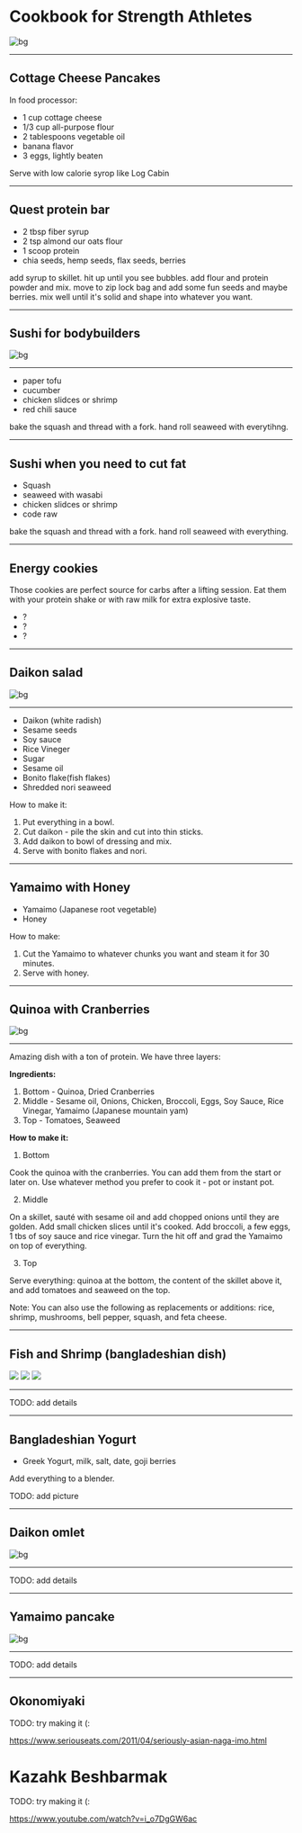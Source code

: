 <!-- page_number: true -->
<!-- $theme: gaia -->
# Cookbook for Strength Athletes

![bg](sushi-bikini.jpg)

---

## Cottage Cheese Pancakes

In food processor:
* 1 cup cottage cheese
* 1/3 cup all-purpose flour
* 2 tablespoons vegetable oil
* banana flavor
* 3 eggs, lightly beaten

Serve with low calorie syrop like Log Cabin

---

## Quest protein bar

* 2 tbsp fiber syrup
* 2 tsp almond our oats flour
* 1 scoop protein
* chia seeds, hemp seeds, flax seeds, berries

add syrup to skillet. hit up until you see bubbles. add flour and protein powder and mix. move to zip lock bag and add some fun seeds and maybe berries. mix well until it's solid and shape into whatever you want.

---

## Sushi for bodybuilders

![bg](sushi-bodybuilders.jpg)

---

* paper tofu
* cucumber
* chicken slidces or shrimp
* red chili sauce

bake the squash and thread with a fork.
hand roll seaweed with everytihng.

---

## Sushi when you need to cut fat

* Squash
* seaweed with wasabi
* chicken slidces or shrimp
* code raw

bake the squash and thread with a fork.
hand roll seaweed with everything.

---


## Energy cookies

Those cookies are perfect source for carbs after a  lifting session. Eat them with your protein shake or with raw milk for extra explosive taste.

* ?
* ?
* ?

---

## Daikon salad

![bg](daikon.png)

---

* Daikon (white radish)
* Sesame seeds
* Soy sauce
* Rice Vineger
* Sugar
* Sesame oil
* Bonito flake(fish flakes)
* Shredded nori seaweed

How to make it:
1. Put everything in a bowl.
1. Cut daikon - pile the skin and cut into thin sticks.
1. Add daikon to bowl of dressing and mix.
1. Serve with bonito flakes and nori.

---

## Yamaimo with Honey

* Yamaimo (Japanese root vegetable)
* Honey

How to make:
1. Cut the Yamaimo to whatever chunks you want and steam it for 30 minutes.
1. Serve with honey.

---

## Quinoa with Cranberries

![bg](quinoa.jpg)

---

Amazing dish with a ton of protein. We have three layers:

**Ingredients:**
1. Bottom - Quinoa, Dried Cranberries
1. Middle - Sesame oil, Onions, Chicken, Broccoli, Eggs, Soy Sauce, Rice Vinegar, Yamaimo (Japanese mountain yam)
1. Top - Tomatoes, Seaweed

**How to make it:**
1. Bottom

Cook the quinoa with the cranberries. You can add them from the start or later on. Use whatever method you prefer to cook it - pot or instant pot.

2. Middle

On a skillet, sauté with sesame oil and add chopped onions until they are golden. Add small chicken slices until it's cooked. Add broccoli, a few eggs, 1 tbs of soy sauce and rice vinegar. Turn the hit off and grad the Yamaimo on top of everything.

3. Top

Serve everything: quinoa at the bottom, the content of the skillet above it, and add tomatoes and seaweed on the top.

Note: You can also use the following as replacements or additions: rice, shrimp, mushrooms, bell pepper, squash, and feta cheese.

---

## Fish and Shrimp (bangladeshian dish)

![](bangladeshian.jpg)
![](bangladeshian-make.jpg)
![](bangladeshian-make2.jpg)

---

TODO: add details

---

## Bangladeshian Yogurt

* Greek Yogurt, milk, salt, date, goji berries

Add everything to a blender.

TODO: add picture

---

## Daikon omlet

![bg](omlet.jpg)

---

TODO: add details

---

## Yamaimo pancake

![bg](yamaimo-pancake.jpg)

---

TODO: add details

---

## Okonomiyaki

TODO: try making it (:

https://www.seriouseats.com/2011/04/seriously-asian-naga-imo.html

# Kazahk Beshbarmak

TODO: try making it (:

https://www.youtube.com/watch?v=i_o7DgGW6ac
